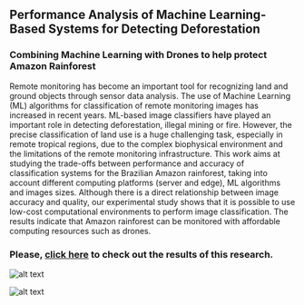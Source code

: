 ## Performance Analysis of Machine Learning-Based Systems for Detecting Deforestation
### Combining Machine Learning with Drones to help protect Amazon Rainforest

Remote monitoring has become an important tool for recognizing land and ground objects through sensor data analysis. The use of Machine Learning (ML) algorithms for classification of remote monitoring images has increased in recent years.  ML-based image classifiers have played an important role in detecting deforestation, illegal mining or fire. 
However, the precise classification of land use is a huge challenging task, especially in remote tropical regions, due to the complex biophysical environment and the limitations of the remote monitoring infrastructure. 
This work aims at studying the trade-offs between performance and accuracy of classification systems for the Brazilian Amazon rainforest, taking into account different computing platforms (server and edge), ML algorithms and images sizes. 
Although there is a direct relationship between image accuracy and quality, our experimental study shows that it is possible to use low-cost computational environments to perform image classification.
The results indicate that Amazon rainforest can be monitored with affordable computing resources such as drones.

### Please, [click here](https://ieeexplore.ieee.org/document/9628252/metrics#metrics) to check out the results of this research.

![alt text](https://github.com/micheldearaujo/amazon_rainforest_classification/figures/output1.png)

![alt text](https://github.com/micheldearaujo/amazon_rainforest_classification/figures/output.png)